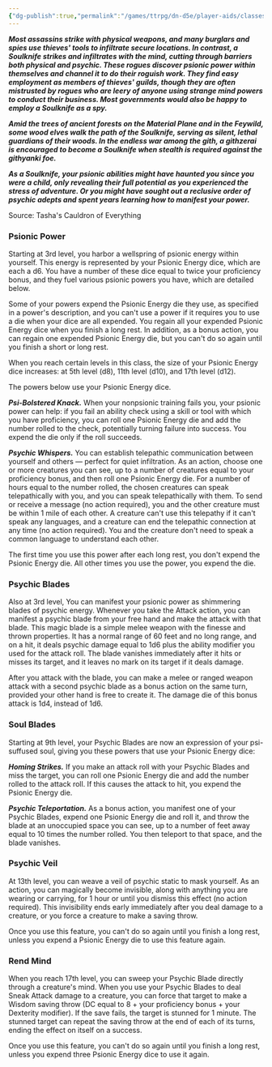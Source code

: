 ```yaml
---
{"dg-publish":true,"permalink":"/games/ttrpg/dn-d5e/player-aids/classes/class-specialisations/rogue-soul-knife/","tags":["sub-class","ttrpg/dnd/5e"],"noteIcon":""}
---
```



**_Most assassins strike with physical weapons, and many burglars and spies use thieves' tools to infiltrate secure locations. In contrast, a Soulknife strikes and infiltrates with the mind, cutting through barriers both physical and psychic. These rogues discover psionic power within themselves and channel it to do their roguish work. They find easy employment as members of thieves' guilds, though they are often mistrusted by rogues who are leery of anyone using strange mind powers to conduct their business. Most governments would also be happy to employ a Soulknife as a spy._**

**_Amid the trees of ancient forests on the Material Plane and in the Feywild, some wood elves walk the path of the Soulknife, serving as silent, lethal guardians of their woods. In the endless war among the gith, a githzerai is encouraged to become a Soulknife when stealth is required against the githyanki foe._**

**_As a Soulknife, your psionic abilities might have haunted you since you were a child, only revealing their full potential as you experienced the stress of adventure. Or you might have sought out a reclusive order of psychic adepts and spent years learning how to manifest your power._**

Source: Tasha's Cauldron of Everything

### Psionic Power

Starting at 3rd level, you harbor a wellspring of psionic energy within yourself. This energy is represented by your Psionic Energy dice, which are each a d6. You have a number of these dice equal to twice your proficiency bonus, and they fuel various psionic powers you have, which are detailed below.

Some of your powers expend the Psionic Energy die they use, as specified in a power's description, and you can't use a power if it requires you to use a die when your dice are all expended. You regain all your expended Psionic Energy dice when you finish a long rest. In addition, as a bonus action, you can regain one expended Psionic Energy die, but you can't do so again until you finish a short or long rest.

When you reach certain levels in this class, the size of your Psionic Energy dice increases: at 5th level (d8), 11th level (d10), and 17th level (d12).

The powers below use your Psionic Energy dice.

**_Psi-Bolstered Knack._** When your nonpsionic training fails you, your psionic power can help: if you fail an ability check using a skill or tool with which you have proficiency, you can roll one Psionic Energy die and add the number rolled to the check, potentially turning failure into success. You expend the die only if the roll succeeds.

**_Psychic Whispers._** You can establish telepathic communication between yourself and others — perfect for quiet infiltration. As an action, choose one or more creatures you can see, up to a number of creatures equal to your proficiency bonus, and then roll one Psionic Energy die. For a number of hours equal to the number rolled, the chosen creatures can speak telepathically with you, and you can speak telepathically with them. To send or receive a message (no action required), you and the other creature must be within 1 mile of each other. A creature can't use this telepathy if it can't speak any languages, and a creature can end the telepathic connection at any time (no action required). You and the creature don't need to speak a common language to understand each other.

The first time you use this power after each long rest, you don't expend the Psionic Energy die. All other times you use the power, you expend the die.

### Psychic Blades

Also at 3rd level, You can manifest your psionic power as shimmering blades of psychic energy. Whenever you take the Attack action, you can manifest a psychic blade from your free hand and make the attack with that blade. This magic blade is a simple melee weapon with the finesse and thrown properties. It has a normal range of 60 feet and no long range, and on a hit, it deals psychic damage equal to 1d6 plus the ability modifier you used for the attack roll. The blade vanishes immediately after it hits or misses its target, and it leaves no mark on its target if it deals damage.

After you attack with the blade, you can make a melee or ranged weapon attack with a second psychic blade as a bonus action on the same turn, provided your other hand is free to create it. The damage die of this bonus attack is 1d4, instead of 1d6.

### Soul Blades

Starting at 9th level, your Psychic Blades are now an expression of your psi-suffused soul, giving you these powers that use your Psionic Energy dice:

**_Homing Strikes._** If you make an attack roll with your Psychic Blades and miss the target, you can roll one Psionic Energy die and add the number rolled to the attack roll. If this causes the attack to hit, you expend the Psionic Energy die.

**_Psychic Teleportation._** As a bonus action, you manifest one of your Psychic Blades, expend one Psionic Energy die and roll it, and throw the blade at an unoccupied space you can see, up to a number of feet away equal to 10 times the number rolled. You then teleport to that space, and the blade vanishes.

### Psychic Veil

At 13th level, you can weave a veil of psychic static to mask yourself. As an action, you can magically become invisible, along with anything you are wearing or carrying, for 1 hour or until you dismiss this effect (no action required). This invisibility ends early immediately after you deal damage to a creature, or you force a creature to make a saving throw.

Once you use this feature, you can't do so again until you finish a long rest, unless you expend a Psionic Energy die to use this feature again.

### Rend Mind

When you reach 17th level, you can sweep your Psychic Blade directly through a creature's mind. When you use your Psychic Blades to deal Sneak Attack damage to a creature, you can force that target to make a Wisdom saving throw (DC equal to 8 + your proficiency bonus + your Dexterity modifier). If the save fails, the target is stunned for 1 minute. The stunned target can repeat the saving throw at the end of each of its turns, ending the effect on itself on a success.

Once you use this feature, you can't do so again until you finish a long rest, unless you expend three Psionic Energy dice to use it again.

